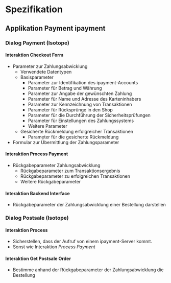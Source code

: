 Spezifikation
=============

Applikation Payment ipayment
----------------------------

### Dialog Payment (Isotope)

#### Interaktion Checkout Form

*   Parameter zur Zahlungsabwicklung
    *   Verwendete Datentypen
    *   Basisparameter
        *   Parameter zur Identifikation des ipayment-Accounts
        *   Parameter für Betrag und Währung
        *   Parameter zur Angabe der gewünschten Zahlung
        *   Parameter für Name und Adresse des Karteninhabers
        *   Parameter zur Kennzeichnung von Transaktionen
        *   Parameter für Rücksprünge in den Shop
        *   Parameter für die Durchführung der Sicherheitsprüfungen
        *   Parameter für Einstellungen des Zahlungssystems
        *   Weitere Parameter
    *   Gesicherte Rückmeldung erfolgreicher Transaktionen
        *   Parameter für die gesicherte Rückmeldung
*   Formular zur Übermittlung der Zahlungsparameter


#### Interaktion Process Payment

*   Rückgabeparameter Zahlungsabwicklung
    *   Rückgabeparameter zum Transaktionsergebnis
    *   Rückgabeparameter zu erfolgreichen Transaktionen
    *   Weitere Rückgabeparameter


#### Interaktion Backend Interface

*   Rückgabeparameter der Zahlungsabwicklung einer Bestellung darstellen


### Dialog Postsale (Isotope)

#### Interaktion Process

*   Sicherstellen, dass der Aufruf von einem ipayment-Server kommt.
*   Sonst wie Interaktion _Process Payment_


#### Interaktion Get Postsale Order

*   Bestimme anhand der Rückgabeparameter der Zahlungsabwicklung die Bestellung
